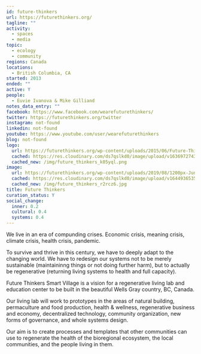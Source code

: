 ```yaml
---
id: future-thinkers
url: https://futurethinkers.org/
tagline: ""
activity:
  - spaces
  - media
topic:
  - ecology
  - community
regions: Canada
locations:
  - British Columbia, CA
started: 2013
ended: ""
active: Y
people:
  - Euvie Ivanova & Mike Gilliand
notes_data_entry: ""
facebook: https://www.facebook.com/wearefuturethinkers/
twitter: https://futurethinkers.org/twitter
instagram: not-found
linkedin: not-found
youtube: https://www.youtube.com/user/wearefuturethinkers
blog: not-found
logo:
  url: https://futurethinkers.org/wp-content/uploads/2015/06/Future-Thinkers-Text-Logo2-1-300x149.png
  cached: https://res.cloudinary.com/ds7qslkd0/image/upload/v1636972743/Ecosystem%20Mapping/future_thinkers_k05yql.png
  cached_new: /img/future_thinkers_k05yql.png
image:
  url: https://futurethinkers.org/wp-content/uploads/2019/08/1200px-Junction_2015-682x682.jpg
  cached: https://res.cloudinary.com/ds7qslkd0/image/upload/v1644936535/Ecosystem%20Mapping/future_thinkers_r2rcz6.jpg
  cached_new: /img/future_thinkers_r2rcz6.jpg
title: Future Thinkers
curation_status: Y
social_change:
  inner: 0.2
  cultural: 0.4
  systems: 0.4
---
```


We live in an era of compunding crises. Economic crisis, meaning crisis, climate crisis, health crisis, pandemic.

To survive and thrive in this century, we have to deeply adapt to the changing world. We have to redesign our systems not to be merely sustainable (maintaininng things or not doing further harm), but to actually be regenerative (returning living systems to health and full capacity).

Future Thinkers Smart Village is a vision for a regenerative living lab and education center to be built in the beautiful Wells Gray country, BC, Canada.

Our living lab will work to prototypes in the areas of natural building, permaculture and food production, health &amp; wellness, regenerative business and economy, decentralized technology, community organization, new forms of governance, and whole systems design.

Our aim is to create processes and templates that other communities can use to regenerate the health of the bioregional ecosystem, the local communities, and the people living in them.
